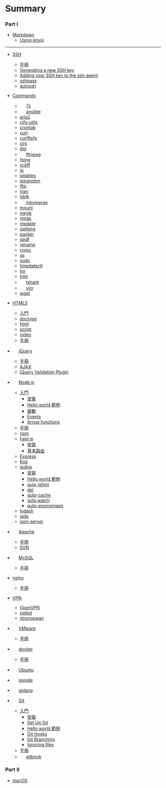 # Summary

### Part I

* [Markdown](markdown.md)
    * [Using emoji](markdown.md#using-emoji)

----

* [SSH](ssh/guide.md)
    * [手冊](ssh/guide.md) 
    * [Generating a new SSH key](ssh/guide.md#generating-a-new-ssh-key)
    * [Adding your SSH key to the ssh-agent](ssh/guide.md#generating-a-new-ssh-key)
    * [sshpass](ssh/sshpass.md)
    * [autossh](ssh/autossh.md)

* [Commands](cmd/README.md)
    * <img src="http://www.7-zip.org/favicon.ico" width="16"> [7z](cmd/7z.md)
    * <img src="https://www.ansible.com/hs-fs/hub/330046/file-448313641-png/favicon.png" width="16"> [ansible](cmd/aria2.md) 
    * [aria2](cmd/aria2.md)
    * [cifs-utils](cmd/cifs-utils.md)
    * [crontab](cmd/crontab.md)
    * [curl](cmd/curl.md)
    * [curlftpfs](cmd/curlftpfs.md)
    * [cvs](cmd/cvs.md)
    * [dig](cmd/dig.md)
    * <img src="https://ffmpeg.org/favicon.ico" width="16"> [ffmpeg](cmd/ffmpeg.md)
    * [fping](cmd/fping.md)
    * [icdiff](cmd/icdiff.md)
    * [ip](cmd/ip.md)
    * [iptables](cmd/iptables.md)
    * [jpegoptim](cmd/jpegoptim.md)
    * [lftp](cmd/lftp.md)
    * [lnav](cmd/lnav.md)
    * [lsblk](cmd/lsblk.md)
    * <img src="https://mkvtoolnix.download/favicon.ico" width="16"> [mkvmerge](cmd/mkvmerge.md)
    * [mount](cmd/ngrok.md)
    * [ngrok](cmd/ngrok.md)
    * [nmap](cmd/nmap.md)
    * [ntpdate](cmd/ntpdate.md) 
    * [optipng](cmd/optipng.md)
    * [packer](cmd/packer.md)
    * [qpdf](cmd/qpdf.md)
    * [rename](cmd/rename.md)
    * [rsync](cmd/rsync.md)
    * [ss](cmd/ss.md)
    * [sudo](cmd/sudo.md)
    * [timedatectl](cmd/timedatectl.md)
    * [tor](cmd/tor.md)
    * [tree](cmd/tree.md)
    * <img src="https://www.wireshark.org/favicon.ico" width="16"> [tshark](cmd/tshark.md)
    * <img src="http://www.vim.org/images/vim_shortcut.ico" width="16"> [vim](cmd/vim.md)    
    * [wget](cmd/wget.md)

* [HTML5](html5/README.md)
    * [入門](html5/getting-started.md)
    * [doctype](html5/getting-started.md#doctype)
    * [html](html5/getting-started.md#html)
    * [script](html5/getting-started.md#script)
    * [video](html5/getting-started.md#video)
    * [手冊](html5/guide.md)

* <img src="https://jquery.com/favicon.ico" width="16"> [jQuery](jquery/README.md)
    * [手冊](jquery/guide.md)
    * [AJAX](jquery/ajax.md)
    * [jQuery Validation Plugin](jquery/jquery-validation.md)

* <img src="https://nodejs.org/static/favicon.ico" width="16"> [Node.js](nodejs/README.md)
    * [入門](nodejs/starter.md)
        * [安裝](nodejs/starter.md#installing)
        * [Hello world 範例](nodejs/starter.md#hello-world)
        * [變數](nodejs/starter.md#var)
        * [Events](nodejs/starter.md#events)
        * [Arrow functions](nodejs/starter.md#Arrow_functions)
    * [手冊](nodejs/guide.md)
    * [npm](nodejs/npm.md)
    * [hapi.js](nodejs/hapijs.md)
        * [安裝](nodejs/hapijs.md#installing)
        * [基本路由](nodejs/hapijs.md#basic-routing)
    * [Express](nodejs/expressjs.md)
    * [Koa](nodejs/koa.md)
    * [gulpjs](nodejs/gulpjs.md)
        * [安裝](nodejs/gulpjs.md#installing)
        * [Hello world 範例](nodejs/gulpjs.md#hello-world)
        * [gulp-jshint](nodejs/gulpjs.md#gulp-jshint)
        * [del](nodejs/gulpjs.md#del)
        * [gulp-cache](nodejs/gulpjs.md#gulp-cache)
        * [gulp.watch](nodejs/gulpjs.md#gulp.watch)
        * [gulp-sourcemaps](nodejs/gulpjs.md#gulp-sourcemaps)
    * [lodash](nodejs/lodash.md)
    * [jade](nodejs/jade.md)
    * [json-server](nodejs/json-server.md)
        
* <img src="https://httpd.apache.org/favicon.ico" width="16"> [Apache](apache/README.md)
    * [手冊](apache/guide.md)
    * [SVN](apache/svn.md)

* <img src="https://www-jp.mysql.com/common/themes/sakila/favicon.ico" width="16"> [MySQL](mysql/README.md)
    * [手冊](mysql/guide.md)

* [nginx](nginx/README.md)
    * [手冊](nginx/guide.md)

* [VPN](vpn/README.md)
    * [OpenVPN](vpn/openvpn.md)
    * [pptpd](vpn/pptpd.md)
    * [strongswan](vpn/strongswan.md)

* <img src="http://www.vmware.com/favicon.ico" width="16"> [VMware](vmware/README.md)
    * [手冊](vmware/guide.md)

* <img src="https://www.docker.com/favicon.ico" width="16"> [docker](docker/README.md)
    * [手冊](docker/guide.md)

* <img src="https://help.ubuntu.com/favicon.ico" width="16"> [Ubuntu](ubuntulinux.md)

* <img src="https://www.google.com.tw/favicon.ico" width="16"> [google](google.md)

* <img src="https://golang.org/favicon.ico" width="16"> [golang](golang.md)



* <img src="https://git-scm.com/favicon.ico" width="16"> [Git](git/README.md)
    * [入門](git/starter.md)
        * [安裝](git/starter.md#installing)
        * [Set Up Git](git/starter.md#set-up-git)
        * [Hello world 範例](git/starter.md#hello-world)
        * [Git Hooks](git/starter.md#githooks)
        * [Git Branching](git/starter.md#git-branch)
        * [Ignoring files](git/starter.md#ignoring-files)
    * [手冊](git/guide.md)
    * <img src="https://www.gitbook.com/assets/images/logo/favicon.ico?version=19.3.1" width="16"> [gitbook](git/gitbook.md)

### Part II

* [macOS](apple/macos.md)